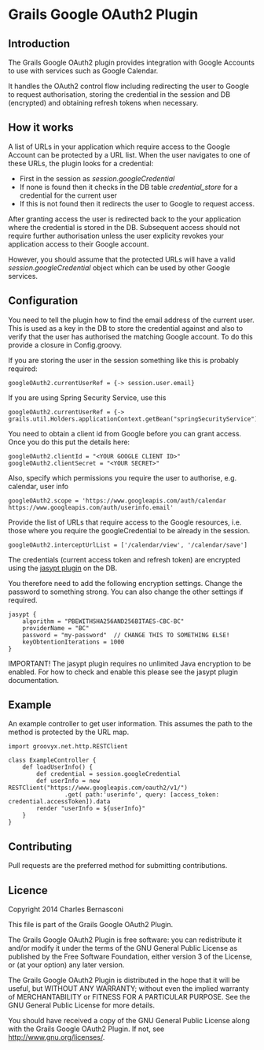 # Grails Google OAuth2 Plugin

## Introduction

The Grails Google OAuth2 plugin provides integration with Google Accounts to use with services such as Google Calendar.

It handles the OAuth2 control flow including redirecting the user to Google to request authorisation,  storing the credential in the session and DB (encrypted) and obtaining refresh tokens when necessary.

## How it works
A list of URLs in your application which require access to the Google Account can be protected by a URL list.  When the user navigates to one of these URLs, the plugin looks for a credential:

 - First in the session as *session.googleCredential*
 - If none is found then it checks in the DB table *credential_store* for a credential for the current user
 - If this is not found then it redirects the user to Google to request access.

After granting access the user is redirected back to the your application where the credential is stored in the DB.  Subsequent access should not require further authorisation unless the user explicity revokes your application access to their Google account.

However, you should assume that the protected URLs will have a valid *session.googleCredential* object which can be used by other Google services.

## Configuration
You need to tell the plugin how to find the email address of the current user.  This is used as a key in the DB to store the credential against and also to verify that the user has authorised the matching Google account.  To do this provide a closure in Config.groovy.

If you are storing the user in the session something like this is probably required:

	googleOAuth2.currentUserRef = {-> session.user.email}

If you are using Spring Security Service, use this

	googleOAuth2.currentUserRef = {-> grails.util.Holders.applicationContext.getBean("springSecurityService").currentUser.email}


You need to obtain a client id from Google before you can grant access.  Once you do this put the details here:

	googleOAuth2.clientId = "<YOUR GOOGLE CLIENT ID>"
	googleOAuth2.clientSecret = "<YOUR SECRET>"


Also, specify which permissions you require the user to authorise, e.g. calendar, user info

	googleOAuth2.scope = 'https://www.googleapis.com/auth/calendar https://www.googleapis.com/auth/userinfo.email'

Provide the list of URLs that require access to the Google resources, i.e. those where you require the googleCredential to be already in the session.

	googleOAuth2.interceptUrlList = ['/calendar/view', '/calendar/save']

The credentials (current access token and refresh token) are encrypted using the [jasypt plugin](http://grails.org/plugin/jasypt-encryption) on the DB.

You therefore need to add the following encryption settings.  Change the password to something strong.  You can also change the other settings if required.

	jasypt {
		algorithm = "PBEWITHSHA256AND256BITAES-CBC-BC"
		providerName = "BC"
		password = "my-password"  // CHANGE THIS TO SOMETHING ELSE!
		keyObtentionIterations = 1000
	}

IMPORTANT! The jasypt plugin requires no unlimited Java encryption to be enabled.  For how to check and enable this please see the jasypt plugin documentation.


## Example

An example controller to get user information.  This assumes the path to the method is protected by the URL map.

```
import groovyx.net.http.RESTClient

class ExampleController {
	def loadUserInfo() {
		def credential = session.googleCredential
		def userInfo = new RESTClient("https://www.googleapis.com/oauth2/v1/")
				.get( path:'userinfo', query: [access_token: credential.accessToken]).data
		render "userInfo = ${userInfo}"
	}
}
```

## Contributing

Pull requests are the preferred method for submitting contributions.

## Licence

Copyright 2014 Charles Bernasconi

This file is part of the Grails Google OAuth2 Plugin.

The Grails Google OAuth2 Plugin is free software: you can redistribute it and/or modify
it under the terms of the GNU General Public License as published by
the Free Software Foundation, either version 3 of the License, or
(at your option) any later version.

The Grails Google OAuth2 Plugin is distributed in the hope that it will be useful,
but WITHOUT ANY WARRANTY; without even the implied warranty of
MERCHANTABILITY or FITNESS FOR A PARTICULAR PURPOSE.  See the
GNU General Public License for more details.

You should have received a copy of the GNU General Public License
along with the Grails Google OAuth2 Plugin.  If not, see <http://www.gnu.org/licenses/>.

